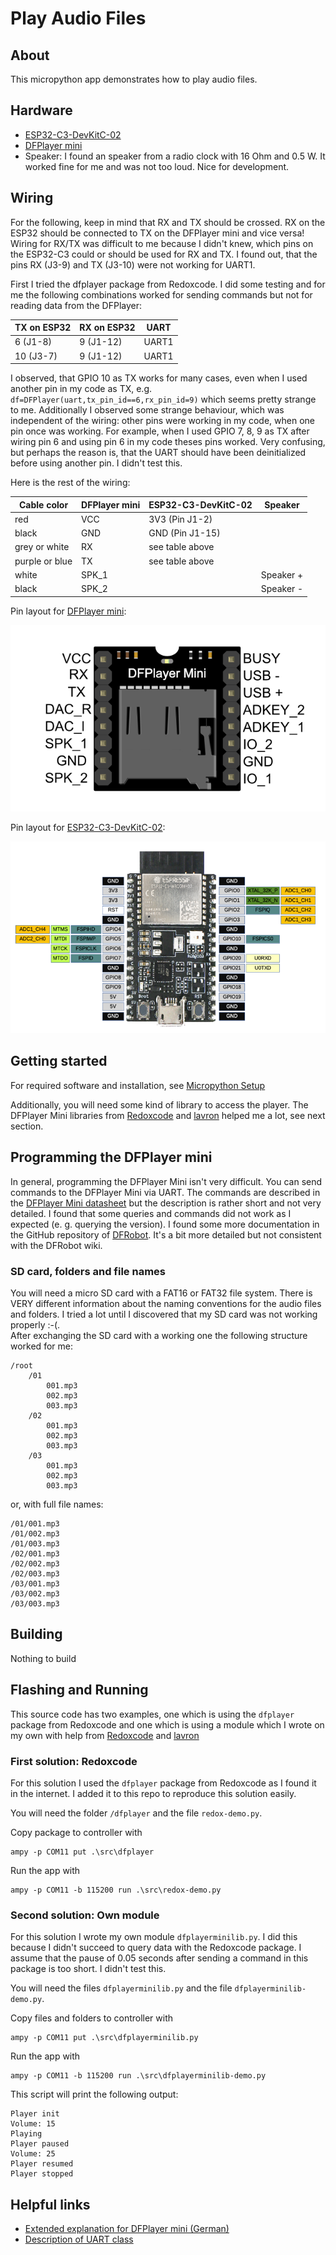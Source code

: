 # Play Audio Files

## About

This micropython app demonstrates how to play audio files.

## Hardware

- [ESP32-C3-DevKitC-02](https://docs.espressif.com/projects/esp-idf/en/latest/esp32c3/hw-reference/esp32c3/user-guide-devkitc-02.html)
- [DFPlayer mini](https://wiki.dfrobot.com/DFPlayer_Mini_SKU_DFR0299)
- Speaker: I found an speaker from a radio clock with 16 Ohm and 0.5 W. It worked fine for me and was not too loud. Nice for development.

## Wiring

For the following, keep in mind that RX and TX should be crossed. RX on the ESP32 should be connected to TX on the DFPlayer mini and vice versa!
Wiring for RX/TX was difficult to me because I didn't knew, which pins on the ESP32-C3 could or should be used for RX and TX. I found out, that the pins RX (J3-9) and TX (J3-10) were not working for UART1.

First I tried the dfplayer package from Redoxcode. I did some testing and for me the following combinations worked for sending commands but not for reading data from the DFPlayer:

| TX on ESP32 | RX on ESP32 | UART  |
| ----------- | ----------- | ----- |
| 6 (J1-8)    | 9 (J1-12)   | UART1 |
| 10 (J3-7)   | 9 (J1-12)   | UART1 |

I observed, that GPIO 10 as TX works for many cases, even when I used another pin in my code as TX, e.g. `df=DFPlayer(uart,tx_pin_id==6,rx_pin_id=9)` which seems pretty strange to me. Additionally I observed some strange behaviour, which was independent of the wiring: other pins were working in my code, when one pin once was working. For example, when I used GPIO 7, 8, 9 as TX after wiring pin 6 and using pin 6 in my code theses pins worked. Very confusing, but perhaps the reason is, that the UART should have been deinitialized before using another pin. I didn't test this.

Here is the rest of the wiring:

| Cable color    | DFPlayer mini | ESP32-C3-DevKitC-02 | Speaker   |
| -------------- | ------------- | ------------------- | --------- |
| red            | VCC           | 3V3 (Pin J1-2)      |           |
| black          | GND           | GND (Pin J1-15)     |           |
| grey or white  | RX            | see table above     |           |
| purple or blue | TX            | see table above     |           |
| white          | SPK_1         |                     | Speaker + |
| black          | SPK_2         |                     | Speaker - |

Pin layout for [DFPlayer mini](https://wiki.dfrobot.com/DFPlayer_Mini_SKU_DFR0299):

![DFPlayer Mini Pin Map](./DFPlayerMini_pins.png)

Pin layout for [ESP32-C3-DevKitC-02](https://docs.espressif.com/projects/esp-idf/en/latest/esp32c3/hw-reference/esp32c3/user-guide-devkitc-02.html):

![ESP32-C3-DevKitC-02 Pin Layout](./esp32-c3-devkitc-02-v1-pinout.png)

## Getting started

For required software and installation, see [Micropython Setup](../../doc/setup-micropython.md)

Additionally, you will need some kind of library to access the player. The DFPlayer Mini libraries from [Redoxcode](https://pypi.org/project/micropython-dfplayer) and [lavron](https://github.com/lavron/micropython-dfplayermini) helped me a lot, see next section.

## Programming the DFPlayer mini

In general, programming the DFPlayer Mini isn't very difficult. You can send commands to the DFPlayer Mini via UART. The commands are described in the [DFPlayer Mini datasheet](https://wiki.dfrobot.com/DFPlayer_Mini_SKU_DFR0299) but the description is rather short and not very detailed. I found that some queries and commands did not work as I expected (e. g. querying the version). I found some more documentation in the GitHub repository of [DFRobot](https://github.com/DFRobot/DFRobotDFPlayerMini). It's a bit more detailed but not consistent with the DFRobot wiki.

### SD card, folders and file names

You will need a micro SD card with a FAT16 or FAT32 file system. There is VERY different information about the naming conventions for the audio files and folders. I tried a lot until I discovered that my SD card was not working properly :-(.  
After exchanging the SD card with a working one the following structure worked for me:

```PS
/root
    /01
        001.mp3
        002.mp3
        003.mp3
    /02
        001.mp3
        002.mp3
        003.mp3
    /03
        001.mp3
        002.mp3
        003.mp3
```

or, with full file names:

```PS
/01/001.mp3
/01/002.mp3
/01/003.mp3
/02/001.mp3
/02/002.mp3
/02/003.mp3
/03/001.mp3
/03/002.mp3
/03/003.mp3
```

## Building

Nothing to build

## Flashing and Running

This source code has two examples, one which is using the `dfplayer` package from Redoxcode and one which is using a module which I wrote on my own with help from [Redoxcode](https://pypi.org/project/micropython-dfplayer) and [lavron](https://github.com/lavron/micropython-dfplayermini)

### First solution: Redoxcode

For this solution I used the `dfplayer` package from Redoxcode as I found it in the internet. I added it to this repo to reproduce this solution easily.

You will need the folder `/dfplayer` and the file `redox-demo.py`.

Copy package to controller with

```PS
ampy -p COM11 put .\src\dfplayer
```

Run the app with

```PS
ampy -p COM11 -b 115200 run .\src\redox-demo.py
```

### Second solution: Own module

For this solution I wrote my own module `dfplayerminilib.py`. I did this because I didn't succeed to query data with the Redoxcode package. I assume that the pause of 0.05 seconds after sending a command in this package is too short. I didn't test this.

You will need the files `dfplayerminilib.py` and the file `dfplayerminilib-demo.py`.

Copy files and folders to controller with

```PS
ampy -p COM11 put .\src\dfplayerminilib.py
```

Run the app with

```PS
ampy -p COM11 -b 115200 run .\src\dfplayerminilib-demo.py
```

This script will print the following output:

```PS
Player init
Volume: 15
Playing
Player paused
Volume: 25
Player resumed
Player stopped
```

## Helpful links

- [Extended explanation for DFPlayer mini (German)](https://www.elektronik-kompendium.de/sites/praxis/bauteil_dfplayer-mini.htm)
- [Description of UART class](https://docs.micropython.org/en/latest/library/machine.UART.html)
